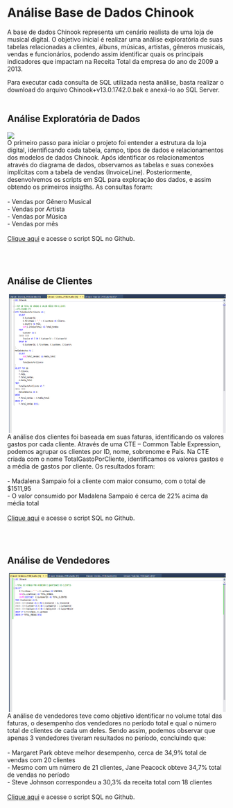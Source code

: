 # Análise Base de Dados Chinook
A base de dados Chinook representa um cenário realista de uma loja de musical digital. O objetivo inicial é realizar uma análise exploratória de suas tabelas relacionadas a clientes, álbuns, músicas, artistas, gêneros musicais, vendas e funcionários, podendo assim identificar quais os principais indicadores que impactam na Receita Total da empresa do ano de 2009 a 2013.

Para executar cada consulta de SQL utilizada nesta análise, basta realizar o download do arquivo Chinook+v13.0.1742.0.bak e anexá-lo ao SQL Server.
<br><br>

## Análise Exploratória de Dados
<img align="right" width="600"  src="https://github.com/AurelioDiniz/ChinookDatabasePortfolio/blob/main/Imagens/Chinook%20-%20Vis%C3%A3o%20Geral%20SQL.png">
O primeiro passo para iniciar o projeto foi entender a estrutura da loja digital, identificando cada tabela, campo, tipos de dados e relacionamentos dos modelos de dados Chinook.
Após identificar os relacionamentos através do diagrama de dados, observamos as tabelas e suas conexões implícitas com a tabela de vendas (InvoiceLine).
Posteriormente, desenvolvemos os scripts em SQL para exploração dos dados, e assim obtendo os primeiros insigths. 
As consultas foram: <br><br>
-  Vendas por Gênero Musical <br>
-  Vendas por Artista <br>
-  Vendas por Música <br>
-  Vendas por mês <br>
<br>
<a href="https://github.com/AurelioDiniz/ChinookDatabasePortfolio/blob/main/SQL/Chinook%20-%20Vis%C3%A3o%20Geral.sql">Clique aqui</a> e acesse o script SQL no Github.

<br><br>
## Análise de Clientes
<img align="right" width="500" height="320" src="https://github.com/AurelioDiniz/ChinookDatabasePortfolio/blob/main/Imagens/Chinook%20-%20Clienes%20SQL.png">
A análise dos clientes foi baseada em suas faturas, identificando os valores gastos por cada cliente.
Através de uma CTE – Common Table Expression, podemos agrupar os clientes por ID, nome, sobrenome e País.
Na CTE criada com o nome TotalGastoPorCliente, identificamos os valores gastos e a média de gastos por cliente. Os resultados foram:<br><br>
- Madalena Sampaio foi a cliente com maior consumo, com o total de $1511,95 <br>
- O valor consumido por Madalena Sampaio é cerca de 22% acima da média total <br>
<br>
<a href="https://github.com/AurelioDiniz/ChinookDatabasePortfolio/blob/main/SQL/Chinook%20-%20Clientes.sql">Clique aqui</a> e acesse o script SQL no Github.

<br><br>

## Análise de Vendedores
<img align="right" width="500" height="320" src="https://github.com/AurelioDiniz/ChinookDatabasePortfolio/blob/main/Imagens/Chinook%20-%20Vendedor%20SQL.png">
A análise de vendedores teve como objetivo identificar no volume total das faturas, o desempenho dos vendedores no período total e qual o número total de clientes de cada um deles.
Sendo assim, podemos observar que apenas 3 vendedores tiveram resultados no período, concluindo que: <br><br>
- Margaret Park obteve melhor desempenho, cerca de 34,9% total de vendas com 20 clientes <br>
- Mesmo com um número de 21 clientes, Jane Peacock obteve 34,7% total de vendas no período <br>
- Steve Johnson correspondeu a 30,3% da receita total com 18 clientes <br>
<br>
<a href="https://github.com/AurelioDiniz/ChinookDatabasePortfolio/blob/main/SQL/Chinook%20-%20Vendedores.sql">Clique aqui</a> e acesse o script SQL no Github.

<br><br>
